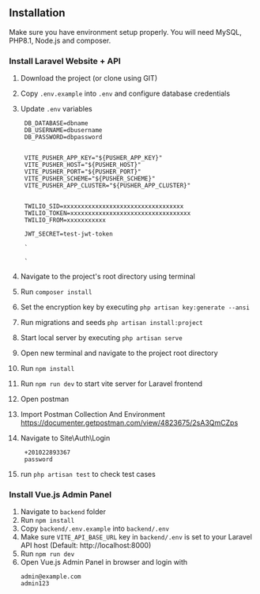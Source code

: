 
## Installation 
Make sure you have environment setup properly. You will need MySQL, PHP8.1, Node.js and composer.

### Install Laravel Website + API
1. Download the project (or clone using GIT)
2. Copy `.env.example` into `.env` and configure database credentials 
3. Update `.env` variables 

        DB_DATABASE=dbname
        DB_USERNAME=dbusername
        DB_PASSWORD=dbpassword
        

        VITE_PUSHER_APP_KEY="${PUSHER_APP_KEY}"
        VITE_PUSHER_HOST="${PUSHER_HOST}"
        VITE_PUSHER_PORT="${PUSHER_PORT}"
        VITE_PUSHER_SCHEME="${PUSHER_SCHEME}"
        VITE_PUSHER_APP_CLUSTER="${PUSHER_APP_CLUSTER}"


        TWILIO_SID=xxxxxxxxxxxxxxxxxxxxxxxxxxxxxxxxxx
        TWILIO_TOKEN=xxxxxxxxxxxxxxxxxxxxxxxxxxxxxxxxxx
        TWILIO_FROM=xxxxxxxxxxx

        JWT_SECRET=test-jwt-token

        `

        `
3. Navigate to the project's root directory using terminal
4. Run `composer install`
5. Set the encryption key by executing `php artisan key:generate --ansi`
6. Run migrations and seeds `php artisan install:project`
7. Start local server by executing `php artisan serve`
8. Open new terminal and navigate to the project root directory
9. Run `npm install`
10. Run `npm run dev` to start vite server for Laravel frontend
11. Open postman
12. Import Postman Collection And Environment  https://documenter.getpostman.com/view/4823675/2sA3QmCZps
13. Navigate to Site\Auth\Login
    ```
     +201022893367
     password
    ```
14. run `php artisan test` to check test cases


### Install Vue.js Admin Panel
1. Navigate to `backend` folder
2. Run `npm install`
3. Copy `backend/.env.example` into `backend/.env`
4. Make sure `VITE_API_BASE_URL` key in `backend/.env` is set to your Laravel API host (Default: http://localhost:8000)
5. Run `npm run dev`
6. Open Vue.js Admin Panel in browser and login with
    ```
    admin@example.com
    admin123
    ```
